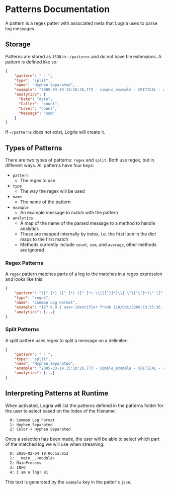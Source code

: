 # Patterns Documentation

A pattern is a regex patter with associated meta that Logria uses to parse log messages.

## Storage

Patterns are stored as `JSON` in `~/patterns` and do not have file extensions. A pattern is defined like so:

```json
{
    "pattern": " - ",
    "type": "split",
    "name": "Hyphen Separated",
    "example": "2005-03-19 15:10:26,773 - simple_example - CRITICAL - critical message",
    "analytics": {
      "Date": "date",
      "Caller": "count",
      "Level": "count",
      "Message": "sum"
    }
}
```

If `~/patterns` does not exist, Logria will create it.

## Types of Patterns

There are two types of patterns: `regex` and `split`. Both use regex, but in different ways. All patterns have four keys:

- `pattern`
  - The regex to use
- `type`
  - The way the regex will be used
- `name`
  - The name of the pattern
- `example`
  - An example message to match with the pattern
- `analytics`
  - A map of the name of the parsed message to a method to handle analytics
  - These are mapped internally by index, i.e. the first item in the dict maps to the first match
  - Methods currently include `count`, `sum`, and `average`, other methods are ignored

### Regex Patterns

A `regex` pattern matches parts of a log to the matches in a regex expression and looks like this:

```json
{
    "pattern": "([^ ]*) ([^ ]*) ([^ ]*) \\[([^]]*)\\] \"([^\"]*)\" ([^ ]*) ([^ ]*)",
    "type": "regex",
    "name": "Common Log Format",
    "example": "127.0.0.1 user-identifier frank [10/Oct/2000:13:55:36 -0700] \"GET /apache_pb.gif HTTP/1.0\" 200 2326",
    "analytics": {...}
}
```

### Split Patterns

A split pattern uses regex to split a message on a delimiter:

```json
{
    "pattern": " - ",
    "type": "split",
    "name": "Hyphen Separated",
    "example": "2005-03-19 15:10:26,773 - simple_example - CRITICAL - critical message",
    "analytics": {...}
}
```

## Interpreting Patterns at Runtime

When activated, Logria will list the patterns defined in the patterns folder for the user to select based on the index of the filename:

```zsh
  0: Common Log Format
  1: Hyphen Separated
  2: Color + Hyphen Separated
```

Once a selection has been made, the user will be able to select which part of the matched log we will use when streaming:

```zsh
  0: 2020-02-04 19:06:52,852
  1: __main__.<module>
  2: MainProcess
  3: INFO
  4: I am a log! 91
```

This text is generated by the `example` key in the patter's `json`.
